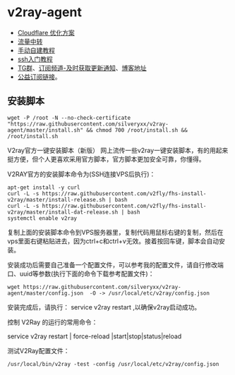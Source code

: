 # v2ray-agent
- [Cloudflare 优化方案](https://github.com/mack-a/v2ray-agent/blob/master/documents/optimize_V2Ray.md)
- [流量中转](https://github.com/mack-a/v2ray-agent/blob/master/documents/traffic_relay.md)
- [手动自建教程](https://github.com/mack-a/v2ray-agent/blob/master/documents/Cloudflare_install_manual.md)
- [ssh入门教程](https://www.v2ray-agent.com/2020-12-16-ssh%E5%85%A5%E9%97%A8%E6%95%99%E7%A8%8B)
- [TG群](https://t.me/technologyshare)、[订阅频道-及时获取更新通知](https://t.me/v2rayagentshare)、[博客地址](https://www.v2ray-agent.com/)
- [公益订阅链接](https://github.com/mack-a/v2ray-agent/blob/master/documents/free_account.md)。


## 安装脚本
```
wget -P /root -N --no-check-certificate "https://raw.githubusercontent.com/silveryxx/v2ray-agent/master/install.sh" && chmod 700 /root/install.sh && /root/install.sh
```
V2ray官方一键安装脚本（新版）
网上流传一些v2ray一键安装脚本，有的用起来挺方便，但个人更喜欢采用官方脚本，官方脚本更加安全可靠，你懂得。

V2RAY官方的安装脚本命令为(SSH连接VPS后执行)：
```
apt-get install -y curl
curl -L -s https://raw.githubusercontent.com/v2fly/fhs-install-v2ray/master/install-release.sh | bash
curl -L -s https://raw.githubusercontent.com/v2fly/fhs-install-v2ray/master/install-dat-release.sh | bash
systemctl enable v2ray

```
复制上面的安装脚本命令到VPS服务器里，复制代码用鼠标右键的复制，然后在vps里面右键粘贴进去，因为ctrl+c和ctrl+v无效。接着按回车键，脚本会自动安装。


安装成功后需要自己准备一个配置文件，可以参考我的配置文件，请自行修改端口、uuid等参数(执行下面的命令下载参考配置文件)：
```
wget https://raw.githubusercontent.com/silveryxx/v2ray-agent/master/config.json  -O -> /usr/local/etc/v2ray/config.json
```

安装完成后，请执行： service v2ray restart ,以确保v2ray启动成功。

控制 V2Ray 的运行的常用命令：

service v2ray restart | force-reload |start|stop|status|reload

测试V2Ray配置文件：
```
/usr/local/bin/v2ray -test -config /usr/local/etc/v2ray/config.json
```
